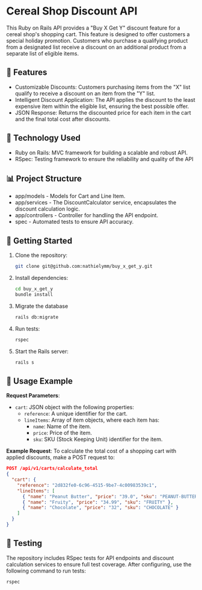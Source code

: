 # Cereal Shop Discount API
This Ruby on Rails API provides a "Buy X Get Y" discount feature for a cereal shop's shopping cart. This feature is designed to offer customers a special holiday promotion. Customers who purchase a qualifying product from a designated list receive a discount on an additional product from a separate list of eligible items.

## 📝 Features
  - Customizable Discounts: Customers purchasing items from the "X" list qualify to receive a discount on an item from the "Y" list.
  - Intelligent Discount Application: The API applies the discount to the least expensive item within the eligible list, ensuring the best possible offer.
  - JSON Response: Returns the discounted price for each item in the cart and the final total cost after discounts.
    
## 🔧 Technology Used
  - Ruby on Rails: MVC framework for building a scalable and robust API.
  - RSpec: Testing framework to ensure the reliability and quality of the API

## 📊 Project Structure
  - app/models - Models for Cart and Line Item.
  - app/services - The DiscountCalculator service, encapsulates the discount calculation logic.
  - app/controllers - Controller for handling the API endpoint.
  - spec - Automated tests to ensure API accuracy.

## 🚀 Getting Started
  1. Clone the repository:
     ```bash
     git clone git@github.com:nathielymm/buy_x_get_y.git
     ```

  2. Install dependencies:
     ```bash
     cd buy_x_get_y
     bundle install
     ```
  3. Migrate the database
     ```bash
     rails db:migrate
     ```
  4. Run tests:
      ```bash
     rspec
     ```
  5. Start the Rails server:
     ```bash
     rails s
     ```
     
## 📌 Usage Example
**Request Parameters**:
- `cart`: JSON object with the following properties:
  - `reference`: A unique identifier for the cart.
  - `lineItems`: Array of item objects, where each item has:
    - `name`: Name of the item.
    - `price`: Price of the item.
    - `sku`: SKU (Stock Keeping Unit) identifier for the item.

**Example Request**:
To calculate the total cost of a shopping cart with applied discounts, make a POST request to:
```json
POST /api/v1/carts/calculate_total
{
  "cart": {
    "reference": "2d832fe0-6c96-4515-9be7-4c00983539c1",
    "lineItems": [
      { "name": "Peanut Butter", "price": "39.0", "sku": "PEANUT-BUTTER" },
      { "name": "Fruity", "price": "34.99", "sku": "FRUITY" },
      { "name": "Chocolate", "price": "32", "sku": "CHOCOLATE" }
    ]
  }
}
```
##  🧪 Testing
The repository includes RSpec tests for API endpoints and discount calculation services to ensure full test coverage. After configuring, use the following command to run tests:
```bash
rspec
```
